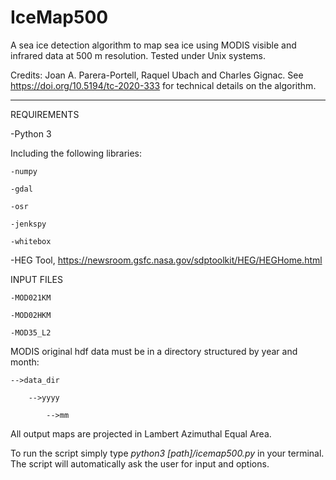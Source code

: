 # IceMap500

A sea ice detection algorithm to map sea ice using MODIS visible and infrared data at 500 m resolution. Tested under Unix systems.

Credits: Joan A. Parera-Portell, Raquel Ubach and Charles Gignac.
See https://doi.org/10.5194/tc-2020-333 for technical details on the algorithm.
***********************************************************************************************************************************

REQUIREMENTS

-Python 3

  Including the following libraries:
  
    -numpy
    
    -gdal
    
    -osr
    
    -jenkspy
    
    -whitebox

-HEG Tool, https://newsroom.gsfc.nasa.gov/sdptoolkit/HEG/HEGHome.html


INPUT FILES

    -MOD021KM

    -MOD02HKM 

    -MOD35_L2
  
  
MODIS original hdf data must be in a directory structured by year and month:
  
    -->data_dir
  
        -->yyyy
      
            -->mm

All output maps are projected in Lambert Azimuthal Equal Area.

To run the script simply type *python3 [path]/icemap500.py* in your terminal. The script will automatically ask the
user for input and options.

